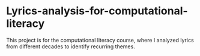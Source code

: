 # Lyrics-analysis-for-computational-literacy
This project is for the computational literacy course, where I analyzed lyrics from different decades to identify recurring themes. 
